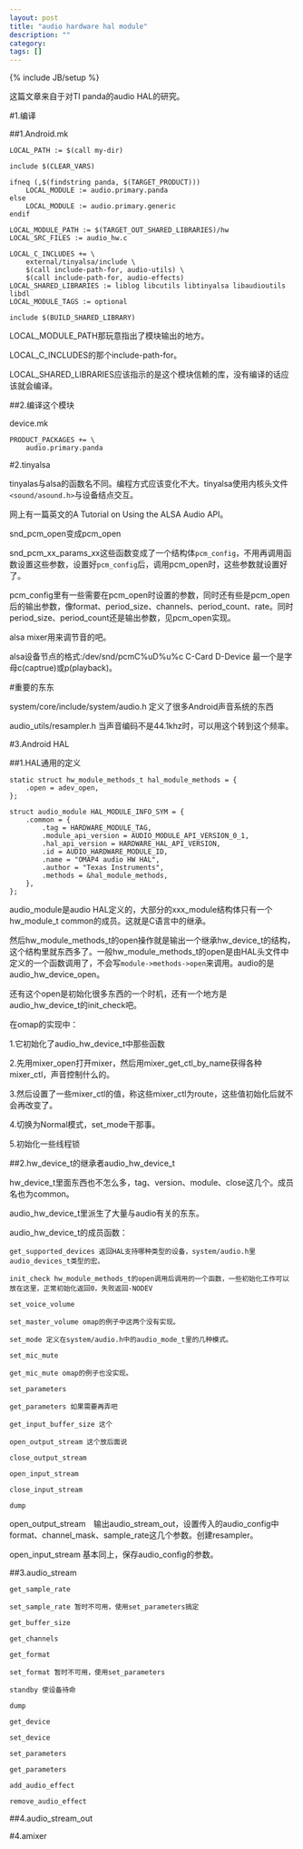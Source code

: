 ```yaml
---
layout: post
title: "audio hardware hal module"
description: ""
category: 
tags: []
---
```

{% include JB/setup %}

这篇文章来自于对TI panda的audio HAL的研究。

#1.编译

##1.Android.mk

    LOCAL_PATH := $(call my-dir)
    
    include $(CLEAR_VARS)
    
    ifneq (,$(findstring panda, $(TARGET_PRODUCT)))
        LOCAL_MODULE := audio.primary.panda
    else
        LOCAL_MODULE := audio.primary.generic
    endif
    
    LOCAL_MODULE_PATH := $(TARGET_OUT_SHARED_LIBRARIES)/hw
    LOCAL_SRC_FILES := audio_hw.c
    
    LOCAL_C_INCLUDES += \
    	external/tinyalsa/include \
    	$(call include-path-for, audio-utils) \
    	$(call include-path-for, audio-effects)
    LOCAL_SHARED_LIBRARIES := liblog libcutils libtinyalsa libaudioutils libdl
    LOCAL_MODULE_TAGS := optional
    
    include $(BUILD_SHARED_LIBRARY)

LOCAL_MODULE_PATH那玩意指出了模块输出的地方。

LOCAL_C_INCLUDES的那个include-path-for。

LOCAL_SHARED_LIBRARIES应该指示的是这个模块信赖的库，没有编译的话应该就会编译。

##2.编译这个模块

device.mk

    PRODUCT_PACKAGES += \
        audio.primary.panda

#2.tinyalsa

tinyalas与alsa的函数名不同。编程方式应该变化不大。tinyalsa使用内核头文件`<sound/asound.h>`与设备结点交互。

网上有一篇英文的A Tutorial on Using the ALSA Audio API。

snd_pcm_open变成pcm_open

snd_pcm_xx_params_xx这些函数变成了一个结构体`pcm_config`，不用再调用函数设置这些参数，设置好`pcm_config`后，调用pcm_open时，这些参数就设置好了。

pcm_config里有一些需要在pcm_open时设置的参数，同时还有些是pcm_open后的输出参数，像format、period_size、channels、period_count、rate。同时period_size、period_count还是输出参数，见pcm_open实现。

alsa mixer用来调节音的吧。

alsa设备节点的格式:/dev/snd/pcmC%uD%u%c C-Card D-Device 最一个是字母c(captrue)或p(playback)。

#重要的东东

system/core/include/system/audio.h 定义了很多Android声音系统的东西

audio_utils/resampler.h 当声音编码不是44.1khz时，可以用这个转到这个频率。

#3.Android HAL

##1.HAL通用的定义

    static struct hw_module_methods_t hal_module_methods = {
        .open = adev_open,
    };
    
    struct audio_module HAL_MODULE_INFO_SYM = {
        .common = {
            .tag = HARDWARE_MODULE_TAG,
            .module_api_version = AUDIO_MODULE_API_VERSION_0_1,
            .hal_api_version = HARDWARE_HAL_API_VERSION,
            .id = AUDIO_HARDWARE_MODULE_ID,
            .name = "OMAP4 audio HW HAL",
            .author = "Texas Instruments",
            .methods = &hal_module_methods,
        },
    };

audio_module是audio HAL定义的，大部分的xxx_module结构体只有一个hw_module_t common的成员。这就是C语言中的继承。

然后hw_module_methods_t的open操作就是输出一个继承hw_device_t的结构，这个结构里就东西多了。一般hw_module_methods_t的open是由HAL头文件中定义的一个函数调用了，不会写`module->methods->open`来调用。audio的是audio_hw_device_open。

还有这个open是初始化很多东西的一个时机，还有一个地方是audio_hw_device_t的init_check吧。

在omap的实现中：

1.它初始化了audio_hw_device_t中那些函数

2.先用mixer_open打开mixer，然后用mixer_get_ctl_by_name获得各种mixer_ctl，声音控制什么的。

3.然后设置了一些mixer_ctl的值，称这些mixer_ctl为route，这些值初始化后就不会再改变了。

4.切换为Normal模式，set_mode干那事。

5.初始化一些线程锁

##2.hw_device_t的继承者audio_hw_device_t

hw_device_t里面东西也不怎么多，tag、version、module、close这几个。成员名也为common。

audio_hw_device_t里派生了大量与audio有关的东东。

audio_hw_device_t的成员函数：

    get_supported_devices 返回HAL支持哪种类型的设备，system/audio.h里audio_devices_t类型的宏。

    init_check hw_module_methods_t的open调用后调用的一个函数，一些初始化工作可以放在这里，正常初始化返回0，失败返回-NODEV

    set_voice_volume

    set_master_volume omap的例子中这两个没有实现。

    set_mode 定义在system/audio.h中的audio_mode_t里的几种模式。

    set_mic_mute

    get_mic_mute omap的例子也没实现。

    set_parameters

    get_parameters 如果需要再弄吧

    get_input_buffer_size 这个

    open_output_stream 这个放后面说

    close_output_stream

    open_input_stream

    close_input_stream

    dump

open_output_stream　输出audio_stream_out，设置传入的audio_config中format、channel_mask、sample_rate这几个参数。创建resampler。

open_input_stream 基本同上，保存audio_config的参数。

##3.audio_stream

    get_sample_rate

    set_sample_rate 暂时不可用，使用set_parameters搞定

    get_buffer_size 

    get_channels 

    get_format 

    set_format 暂时不可用，使用set_parameters

    standby 使设备待命

    dump

    get_device 

    set_device 

    set_parameters 

    get_parameters 

    add_audio_effect 

    remove_audio_effect 

##4.audio_stream_out

#4.amixer
